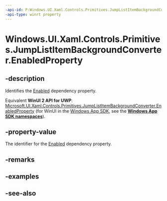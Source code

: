 ```yaml
---
-api-id: P:Windows.UI.Xaml.Controls.Primitives.JumpListItemBackgroundConverter.EnabledProperty
-api-type: winrt property
---
```


<!-- Property syntax
public Windows.UI.Xaml.DependencyProperty EnabledProperty { get; }
-->

# Windows.UI.Xaml.Controls.Primitives.JumpListItemBackgroundConverter.EnabledProperty

## -description
Identifies the [Enabled](jumplistitembackgroundconverter_enabled.md) dependency property.

Equivalent **WinUI 2 API for UWP**: [Microsoft.UI.Xaml.Controls.Primitives.JumpListItemBackgroundConverter.EnabledProperty](/windows/winui/api/microsoft.ui.xaml.controls.primitives.jumplistitembackgroundconverter.enabledproperty) (for WinUI in the [Windows App SDK](/windows/apps/windows-app-sdk/), see the **[Windows App SDK namespaces](/windows/windows-app-sdk/api/winrt/)**).

## -property-value
The identifier for the [Enabled](jumplistitembackgroundconverter_enabled.md) dependency property.

## -remarks

## -examples

## -see-also
